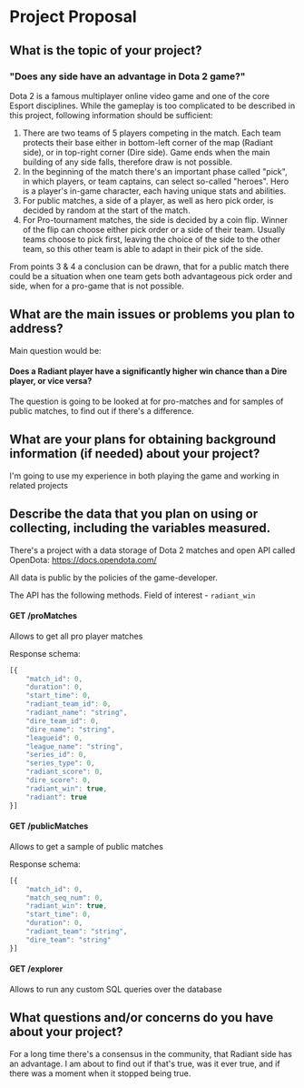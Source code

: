 # Project Proposal

## What is the topic of your project?

### "Does any side have an advantage in Dota 2 game?"

Dota 2 is a famous multiplayer online video game and one of the core Esport disciplines.
While the gameplay is too complicated to be described in this project, following information should be sufficient:
1) There are two teams of 5 players competing in the match. Each team protects their base either in bottom-left corner of the map (Radiant side), or in top-right corner (Dire side). Game ends when the main building of any side falls, therefore draw is not possible.
2) In the beginning of the match there's an important phase called "pick", in which players, or team captains, can select so-called "heroes". Hero is a player's in-game character, each having unique stats and abilities. 
3) For public matches, a side of a player, as well as hero pick order, is decided by random at the start of the match.
4) For Pro-tournament matches, the side is decided by a coin flip. Winner of the flip can choose either pick order or a side of their team. Usually teams choose to pick first, leaving the choice of the side to the other team, so this other team is able to adapt in their pick of the side.

From points 3 & 4 a conclusion can be drawn, that for a public match there could be a situation when one team gets both advantageous pick order and side, when for a pro-game that is not possible.

## What are the main issues or problems you plan to address?

Main question would be:

#### Does a Radiant player have a significantly higher win chance than a Dire player, or vice versa?

The question is going to be looked at for pro-matches and for samples of public matches, to find out if there's a difference. 

## What are your plans for obtaining background information (if needed) about your project?

I'm going to use my experience in both playing the game and working in related projects

## Describe the data that you plan on using or collecting, including the variables measured.

There's a project with a data storage of Dota 2 matches and open API called OpenDota:
https://docs.opendota.com/

All data is public by the policies of the game-developer.

The API has the following methods. Field of interest - `radiant_win`

#### GET /proMatches

Allows to get all pro player matches


Response schema: 
```javascript 
[{
    "match_id": 0,
    "duration": 0,
    "start_time": 0,
    "radiant_team_id": 0,
    "radiant_name": "string",
    "dire_team_id": 0,
    "dire_name": "string",
    "leagueid": 0,
    "league_name": "string",
    "series_id": 0,
    "series_type": 0,
    "radiant_score": 0,
    "dire_score": 0,
    "radiant_win": true,
    "radiant": true
}]
```

####  GET /publicMatches

Allows to get a sample of public matches

Response schema: 
```javascript
[{
    "match_id": 0,
    "match_seq_num": 0,
    "radiant_win": true,
    "start_time": 0,
    "duration": 0,
    "radiant_team": "string",
    "dire_team": "string"
}]
```

####  GET /explorer

Allows to run any custom SQL queries over the database


## What questions and/or concerns do you have about your project?
For a long time there's a consensus in the community, that Radiant side has an advantage. I am about to find out if that's true, was it ever true, and if there was a moment when it stopped being true.
